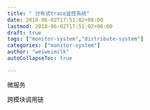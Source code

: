 ```yaml
---
title: " 分布式trace监控系统"
date: 2018-06-02T17:51:02+08:00
lastmod: 2018-06-02T17:51:02+08:00
draft: true
tags: ["monitor-system","distribute-system"]
categories: ["monitor-system"]
author: "weiweimilk"
autoCollapseToc: true

---
```


微服务

跨模块调用链



